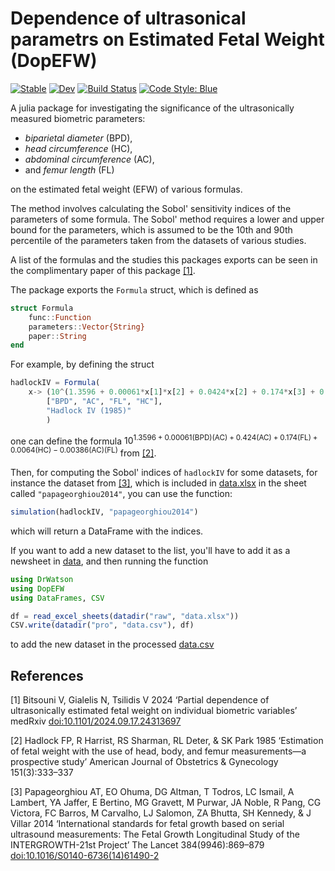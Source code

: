 # **D**ependence **o**f ultrasonical **p**arametrs on **E**stimated **F**etal **W**eight (DopEFW)

[![Stable](https://img.shields.io/badge/docs-stable-blue.svg)](https://TsilidisV.github.io/DopEFW.jl/stable/)
[![Dev](https://img.shields.io/badge/docs-dev-blue.svg)](https://TsilidisV.github.io/DopEFW.jl/dev/)
[![Build Status](https://github.com/TsilidisV/DopEFW.jl/actions/workflows/CI.yml/badge.svg?branch=master)](https://github.com/TsilidisV/DopEFW.jl/actions/workflows/CI.yml?query=branch%3Amaster)
[![Code Style: Blue](https://img.shields.io/badge/code%20style-blue-4495d1.svg)](https://github.com/invenia/BlueStyle)

A julia package for investigating the significance of the ultrasonically measured biometric parameters:
- _biparietal diameter_ (BPD),
- _head circumference_ (HC),
- _abdominal circumference_ (AC),
- and _femur length_ (FL)

on the estimated fetal weight (EFW) of various formulas.

The method involves calculating the Sobol' sensitivity indices of the parameters of some formula. The Sobol' method requires a lower and upper bound for the parameters, which is assumed to be the 10th and 90th percentile of the parameters taken from the datasets of various studies.

A list of the formulas and the studies this packages exports can be seen in the complimentary paper of this package [[1]](#1).

The package exports the ``Formula`` struct, which is defined as

```julia
struct Formula
    func::Function
    parameters::Vector{String}
    paper::String
end
```

For example, by defining the struct
```julia
hadlockIV = Formula(
    x-> (10^(1.3596 + 0.00061*x[1]*x[2] + 0.0424*x[2] + 0.174*x[3] + 0.0064*x[4] - 0.00386*x[2]*x[3])),
        ["BPD", "AC", "FL", "HC"],
        "Hadlock IV (1985)"
        )
```

one can define the formula $10^{1.3596+0.00061\left(\text{BPD}\right)\left(\text{AC}\right)+0.424\left(\text{AC}\right)+0.174\left(\text{FL}\right)+0.0064\left(\text{HC}\right)-0.00386\left(\text{AC}\right)\left(\text{FL}\right)}$ from [[2]](#2).

Then, for computing the Sobol' indices of ```hadlockIV``` for some datasets, for instance the dataset from [[3]](#3), which is included in [data.xlsx](DopEFW\data\raw\data.xlsx) in the sheet called ```"papageorghiou2014"```, you can use the function:
```julia
simulation(hadlockIV, "papageorghiou2014") 
```
which will return a DataFrame with the indices.

If you want to add a new dataset to the list, you'll have to add it as a newsheet in [data](DopEFW\data\raw\data.xlsx), and then running the function
```julia
using DrWatson
using DopEFW
using DataFrames, CSV

df = read_excel_sheets(datadir("raw", "data.xlsx"))
CSV.write(datadir("pro", "data.csv"), df)
```
to add the new dataset in the processed [data.csv](DopEFW/data/pro/data.csv)

## References
<a id="1">[1]</a> 
Bitsouni V, Gialelis N, Tsilidis V 2024 ‘Partial dependence of ultrasonically estimated fetal weight on individual biometric variables’ medRxiv [doi:10.1101/2024.09.17.24313697](https://doi.org/10.1101/2024.09.17.24313697)

<a id="2">[2]</a> 
Hadlock FP, R Harrist, RS Sharman, RL Deter, & SK Park 1985 ‘Estimation of fetal weight with the use of head, body, and femur measurements—a prospective study’ American Journal of Obstetrics & Gynecology 151(3):333–337

<a id="3">[3]</a> 
Papageorghiou AT, EO Ohuma, DG Altman, T Todros, LC Ismail, A Lambert, YA Jaffer, E Bertino, MG Gravett, M Purwar, JA Noble, R Pang, CG Victora, FC Barros, M Carvalho, LJ Salomon, ZA Bhutta, SH Kennedy, & J Villar 2014 ‘International standards for fetal growth based on serial ultrasound measurements: The Fetal Growth Longitudinal Study of the INTERGROWTH-21st Project’ The Lancet 384(9946):869–879 [doi:10.1016/S0140-6736(14)61490-2](https://doi.org/10.1016/S0140-6736(14)61490-2)